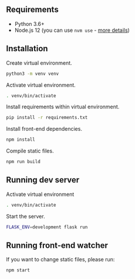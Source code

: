 ## Requirements

* Python 3.6+
* Node.js 12 (you can use `nvm use` - [more details](https://github.com/nvm-sh/nvm))


## Installation

Create virtual environment.

```sh
python3 -m venv venv
```

Activate virtual environment.

```sh
. venv/bin/activate
```

Install requirements within virtual environment.

```sh
pip install -r requirements.txt
```

Install front-end dependencies.

```sh
npm install
```

Compile static files.

```sh
npm run build
```

## Running dev server

Activate virtual environment
```sh
. venv/bin/activate
```

Start the server.
```sh
FLASK_ENV=development flask run
```

## Running front-end watcher

If you want to change static files, please run:

```sh
npm start
```
